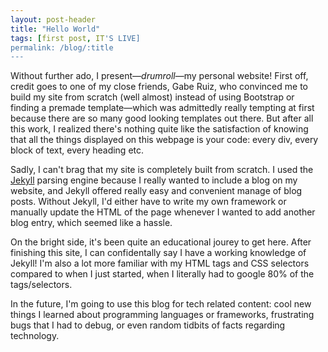 ```yaml
---
layout: post-header
title: "Hello World"
tags: [first post, IT'S LIVE]
permalink: /blog/:title
---
```


Without further ado, I present—*drumroll*—my personal website! First off, credit goes to one of my close friends, Gabe Ruiz, who convinced me to build my site from scratch (well almost) instead of using Bootstrap or finding a premade template—which was admittedly really tempting at first because there are so many good looking templates out there. But after all this work, I realized there's nothing quite like the satisfaction of knowing that all the things displayed on this webpage is your code: every div, every block of text, every heading etc.

Sadly, I can't brag that my site is completely built from scratch. I used the [Jekyll](http://jekyllrb.com/) parsing engine because I really wanted to include a blog on my website, and Jekyll offered really easy and convenient manage of blog posts. Without Jekyll, I'd either have to write my own framework or manually update the HTML of the page whenever I wanted to add another blog entry, which seemed like a hassle.

On the bright side, it's been quite an educational jourey to get here. After finishing this site, I can confidentally say I have a working knowledge of Jekyll! I'm also a lot more familiar with my HTML tags and CSS selectors compared to when I just started, when I literally had to google 80% of the tags/selectors.

In the future, I'm going to use this blog for tech related content: cool new things I learned about programming languages or frameworks, frustrating bugs that I had to debug, or even random tidbits of facts regarding technology.